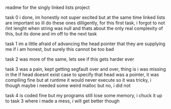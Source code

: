 readme for the singly linked lists project

task 0 i done, im honestly not super excited but at the same time linked lists are important so ill do these ones dilligently, for this first task, i forgot to not ŕint lenght when string was null and thats about the only real complexity of this, but its done and im off to the next task

task 1 im a little afraid of advancing the head pointer that they are supplying me if i am honest, but surely this cannot be too bad

task 2 was more of the same, lets see if this gets harder ever

task 3 was a pain, kept getting segfault over and over, thing is i was missing in the if head doesnt exist case to specify that head was a pointer, it was compiling fine but at runtime it would never execute so it was tricky, i though maybe i needed some weird malloc but no, i did not

task 4 is coded fine but my programs still lose some memory, i chuck it up to task 3 where i made a mess, i will get better though